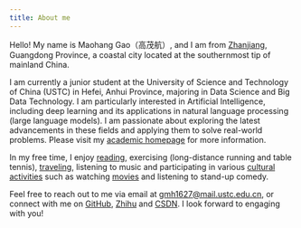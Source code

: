 ```yaml
---
title: About me
---
```


Hello! My name is Maohang Gao（高茂航）, and I am from [Zhanjiang](https://kangaroogao.com/2020/08/22/%E9%9B%B7%E5%B7%9E%EF%BC%8C%E9%9B%B7%E5%B7%9E/), Guangdong Province, a coastal city located at the southernmost tip of mainland China.

I am currently a junior student at the University of Science and Technology of China (USTC) in Hefei, Anhui Province, majoring in Data Science and Big Data Technology. I am particularly interested in Artificial Intelligence, including deep learning and its applications in natural language processing (large language models). I am passionate about exploring the latest advancements in these fields and applying them to solve real-world problems. Please visit my [academic homepage](https://gmh1627.github.io/) for more information.

In my free time, I enjoy [reading](https://kangaroogao.com/tags/%E9%98%85%E8%AF%BB/), exercising (long-distance running and table tennis), [traveling](https://kangaroogao.com/tags/%E8%A1%8C%E8%B5%B0%E8%B6%B3%E8%BF%B9/), listening to music and participating in various [cultural activities](https://kangaroogao.com/2024/11/16/%E6%96%87%E8%89%BA%E4%BD%9C%E5%93%81%E3%80%81%E6%B4%BB%E5%8A%A8/) such as watching [movies](https://kangaroogao.com/movies/) and listening to stand-up comedy.

Feel free to reach out to me via email at gmh1627@mail.ustc.edu.cn, or connect with me on [GitHub](https://github.com/gmh1627), [Zhihu](https://www.zhihu.com/people/95-9-17-28-56) and [CSDN](https://blog.csdn.net/weixin_73004416?type=blog). I look forward to engaging with you!
